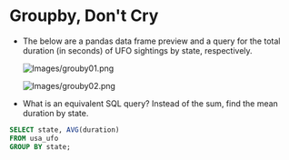 # Groupby, Don't Cry

* The below are a pandas data frame preview and a query for the total duration (in seconds) of UFO sightings by state, respectively.

  ![Images/grouby01.png](../Images/groupby01.png)

  ![Images/grouby02.png](../Images/groupby02.png)

* What is an equivalent SQL query? Instead of the sum, find the mean duration by state.




```sql
SELECT state, AVG(duration)
FROM usa_ufo
GROUP BY state;
```

